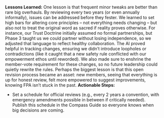 **Lessons Learned:** One lesson is that frequent minor tweaks are better than rare big overhauls. By reviewing every two years (or even annually informally), issues can be addressed before they fester. We learned to set high bars for altering core principles – not everything needs changing – but also not to treat the original word as sacred if reality proves otherwise. For instance, our Trust Doctrine initially assumed no formal partnerships, but Phase 3 taught us we could partner without losing independence, so we adjusted that language to reflect healthy collaboration. The AI proved helpful in tracking changes, ensuring we didn’t introduce loopholes or contradictions (like it caught that a new safety rule conflicted with our empowerment ethos until reworded). We also made sure to enshrine the member-vote requirement for these changes, so no future leadership could quietly rewrite the rules. Perhaps the biggest lesson is that this open revision process became an asset: new members, seeing that everything is up for honest review, felt more empowered to suggest improvements, knowing FPA isn’t stuck in the past.
**Actionable Steps:**  
- Set a schedule for official reviews (e.g., every 2 years a convention, with emergency amendments possible in between if critically needed). Publish this schedule in the Compass Guide so everyone knows when big decisions are coming.